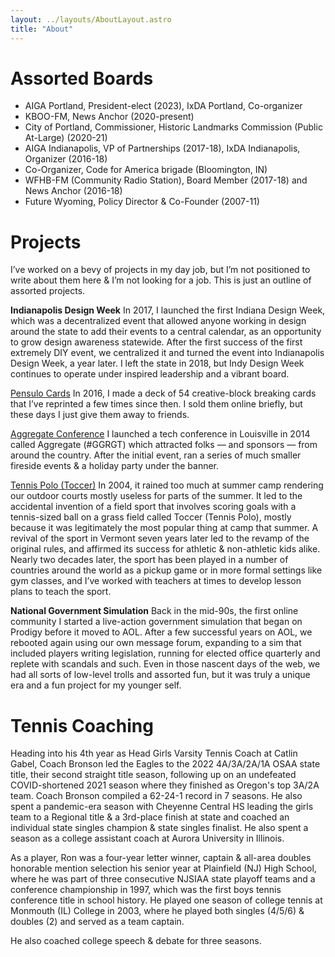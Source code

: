 ```yaml
---
layout: ../layouts/AboutLayout.astro
title: "About"
---
```



# Assorted Boards
- AIGA Portland, President-elect (2023), IxDA Portland, Co-organizer
- KBOO-FM, News Anchor (2020-present)
- City of Portland, Commissioner, Historic Landmarks Commission (Public At-Large) (2020-21)
- AIGA Indianapolis, VP of Partnerships (2017-18), IxDA Indianapolis, Organizer (2016-18)
- Co-Organizer, Code for America brigade (Bloomington, IN)
- WFHB-FM (Community Radio Station), Board Member (2017-18) and News Anchor (2016-18)
- Future Wyoming, Policy Director & Co-Founder (2007-11)

# Projects
I’ve worked on a bevy of projects in my day job, but I’m not positioned to write about them here & I’m not looking for a job.
This is just an outline of assorted projects.

**Indianapolis Design Week**
In 2017, I launched the first Indiana Design Week, which was a decentralized event that allowed anyone working in design around the state to add their events to a central calendar, as an opportunity to grow design awareness statewide. After the first success of the first extremely DIY event, we centralized it and turned the event into Indianapolis Design Week, a year later. I left the state in 2018, but Indy Design Week continues to operate under inspired leadership and a vibrant board.

[Pensulo Cards](https://dribbble.com/shots/3794375-Pensulo-Card-Deck)
In 2016, I made a deck of 54 creative-block breaking cards that I’ve reprinted a few times since then. I sold them online briefly, but these days I just give them away to friends.

[Aggregate Conference](https://www.instagram.com/ggrgt/)
I launched a tech conference in Louisville in 2014 called Aggregate (#GGRGT) which attracted folks — and sponsors — from around the country. After the initial event, ran a series of much smaller fireside events & a holiday party under the banner.

[Tennis Polo (Toccer)](https://en.wikipedia.org/wiki/Tennis_polo)
In 2004, it rained too much at summer camp rendering our outdoor courts mostly useless for parts of the summer. It led to the accidental invention of a field sport that involves scoring goals with a tennis-sized ball on a grass field called Toccer (Tennis Polo), mostly because it was legitimately the most popular thing at camp that summer. A revival of the sport in Vermont seven years later led to the revamp of the original rules, and affirmed its success for athletic & non-athletic kids alike.
Nearly two decades later, the sport has been played in a number of countries around the world as a pickup game or in more formal settings like gym classes, and I’ve worked with teachers at times to develop lesson plans to teach the sport.

**National Government Simulation**
Back in the mid-90s, the first online community I started a live-action government simulation that began on Prodigy before it moved to AOL. After a few successful years on AOL, we rebooted again using our own message forum, expanding to a sim that included players writing legislation, running for elected office quarterly and replete with scandals and such. Even in those nascent days of the web, we had all sorts of low-level trolls and assorted fun, but it was truly a unique era and a fun project for my younger self.

# Tennis Coaching 

Heading into his 4th year as Head Girls Varsity Tennis Coach at Catlin Gabel, Coach Bronson led the Eagles to the 2022 4A/3A/2A/1A OSAA state title, their second straight title season, following up on an undefeated COVID-shortened 2021 season where they finished as Oregon's top 3A/2A team. Coach Bronson compiled a 62-24-1 record in 7 seasons. He also spent a pandemic-era season with Cheyenne Central HS leading the girls team to a Regional title & a 3rd-place finish at state and coached an individual state singles champion & state singles finalist. He also spent a season as a college assistant coach at Aurora University in Illinois.

As a player, Ron was a four-year letter winner, captain & all-area doubles honorable mention selection his senior year at Plainfield (NJ) High School, where he was part of three consecutive NJSIAA state playoff teams and a conference championship in 1997, which was the first boys tennis conference title in school history. He played one season of college tennis at Monmouth (IL) College in 2003, where he played both singles (4/5/6) & doubles (2) and served as a team captain.

He also coached college speech & debate for three seasons. 
